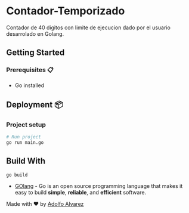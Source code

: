 # Contador-Temporizado

Contador de 40 digitos con limite de ejecucion dado por el usuario desarrolado en Golang.


## Getting Started

### Prerequisites 📋

- Go installed

## Deployment 📦

### Project setup

```bash
# Run project
go run main.go
```

## Build With

```
go build
```

- [GOlang](https://golang.org/) - Go is an open source programming language that makes it easy to build **simple**, **reliable**, and **efficient** software.

Made with ❤️ by [Adolfo Alvarez](https://github.com/alvarez98)